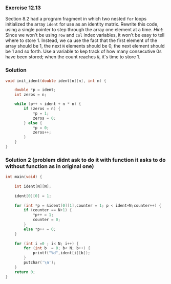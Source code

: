 ### Exercise 12.13
Section 8.2 had a program fragment in which two nested `for` loops initialized
the array `ident` for use as an identity matrix. Rewrite this code, using a
single pointer to step through the array one element at a time. *Hint*: Since we
won't be using `row` and `col` index variables, it won't be easy to tell where
to store 1. Instead, we ca use the fact that the first element of the
array should be 1, the next `N` elements should be 0, the next element should be
1 and so forth. Use a variable to kep track of how many consecutive 0s have been
stored; when the count reaches `N`, it's time to store 1.

### Solution

```c
void init_ident(double ident[n][n], int n) {

    double *p = ident;
    int zeros = n;

    while (p++ < ident + n * n) {
        if (zeros = n) {
            *p = 1;
            zeros = 0;
        } else {
            *p = 0;
            zeros++;
        }
    }
}
```

### Solution 2 (problem didnt ask to do it with function it asks to do without function as in original one)
```c
int main(void) {
    
    int ident[N][N];
    
    ident[0][0] = 1;
    
    for (int *p = &ident[0][1],counter = 1; p < ident+N;counter++) {
        if (counter == N+1) {
            *p++ = 1;
            counter = 0;
        }
        else *p++ = 0;
    }
    
    for (int i =0 ; i< N; i++) {
        for (int b  = 0; b< N; b++) {
            printf("%d",ident[i][b]);
        }
        putchar('\n');
    }
    return 0;
}
```
